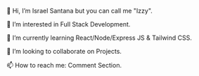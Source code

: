 <p>👋 Hi, I’m Israel Santana but you can call me "Izzy".</p>
<p>👀 I’m interested in Full Stack Development.</p>
<p>🌱 I’m currently learning React/Node/Express JS & Tailwind CSS. </p>    
<p> 💞️ I’m looking to collaborate on Projects. </p> 
<p> 📫 How to reach me: Comment Section. </p> 

